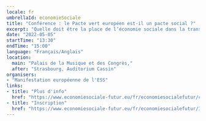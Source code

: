 ```yaml
---
locale: fr
umbrellaId: economieSociale
title: "Conférence : le Pacte vert européen est-il un pacte social ?"
excerpt: "Quelle doit être la place de l’économie sociale dans la transition écologique de l’économie ? Peut-elle être une solution pour redonner confiance aux citoyens dans la capacité de l’économie à se transformer ?"
date: "2022-05-05"
startTime: "13:30"
endTime: "15:00"
language: "Français/Anglais"
location:
  main: "Palais de la Musique et des Congrès,"
  after: "Strasbourg, Auditorium Cassin"
organisers:
- "Manifestation européenne de l'ESS"
links:
- title: "Plus d'info"
  href: "https://www.economiesociale-futur.eu/fr/economiesocialefutur/conf1"
- title: "Inscription"
  href: "https://www.economiesociale-futur.eu/fr/economiesocialefutur/Inscription/"
---
```

